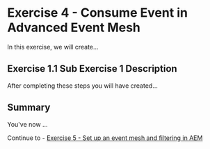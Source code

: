 # Exercise 4 - Consume Event in Advanced Event Mesh

In this exercise, we will create...

## Exercise 1.1 Sub Exercise 1 Description

After completing these steps you will have created...


## Summary

You've now ...

Continue to - [Exercise 5 - Set up an event mesh and filtering in AEM](../ex5/README.md)


